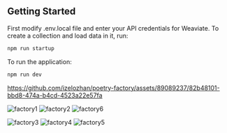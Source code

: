 ## Getting Started

First modify .env.local file and enter your API credentials for Weaviate.
To create a collection and load data in it, run:

```bash
npm run startup
```

To run the application:

```bash
npm run dev
```




https://github.com/izelozhan/poetry-factory/assets/89089237/82b48101-bbd8-474a-b4cd-4523a22e57fa



![factory1](https://github.com/izelozhan/poetry-factory/assets/89089237/cf9ee83b-2e67-4f2d-b253-d9effb15e676)
![factory2](https://github.com/izelozhan/poetry-factory/assets/89089237/9fa47bbe-1e36-4f11-8418-9e5f00e57fbb)
![factory6](https://github.com/izelozhan/poetry-factory/assets/89089237/62523137-7f9a-47e8-b3a8-9a54acf235fb)

![factory3](https://github.com/izelozhan/poetry-factory/assets/89089237/72686d57-a9d4-4d7f-8362-9b4a2b6aac37)
![factory4](https://github.com/izelozhan/poetry-factory/assets/89089237/bb171afc-738f-435b-88ca-e72a817a8a2e)
![factory5](https://github.com/izelozhan/poetry-factory/assets/89089237/a7d44797-add2-4c42-ae22-e719f0f23ba0)
